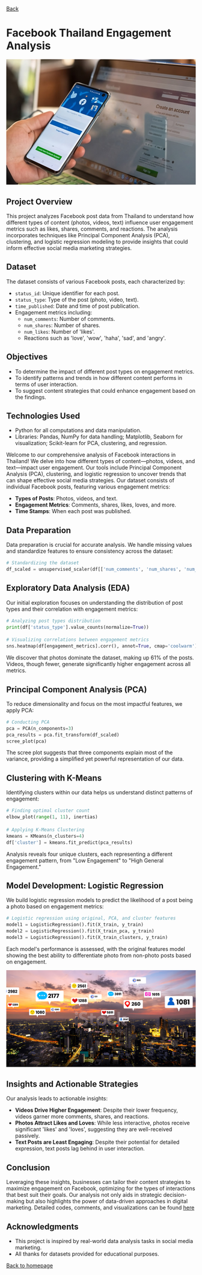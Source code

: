[Back](https://abdullateefokuboye.github.io/)

# Facebook Thailand Engagement Analysis
![Facebook onboarding and engagement](/image-TRzMixEGl-transformed.png)
## Project Overview
This project analyzes Facebook post data from Thailand to understand how different types of content (photos, videos, text) influence user engagement metrics such as likes, shares, comments, and reactions. The analysis incorporates techniques like Principal Component Analysis (PCA), clustering, and logistic regression modeling to provide insights that could inform effective social media marketing strategies.

## Dataset
The dataset consists of various Facebook posts, each characterized by:
- `status_id`: Unique identifier for each post.
- `status_type`: Type of the post (photo, video, text).
- `time_published`: Date and time of post publication.
- Engagement metrics including:
  - `num_comments`: Number of comments.
  - `num_shares`: Number of shares.
  - `num_likes`: Number of 'likes'.
  - Reactions such as 'love', 'wow', 'haha', 'sad', and 'angry'.

## Objectives
- To determine the impact of different post types on engagement metrics.
- To identify patterns and trends in how different content performs in terms of user interaction.
- To suggest content strategies that could enhance engagement based on the findings.

## Technologies Used
- Python for all computations and data manipulation.
- Libraries: Pandas, NumPy for data handling; Matplotlib, Seaborn for visualization; Scikit-learn for PCA, clustering, and regression.


Welcome to our comprehensive analysis of Facebook interactions in Thailand! We delve into how different types of content—photos, videos, and text—impact user engagement. Our tools include Principal Component Analysis (PCA), clustering, and logistic regression to uncover trends that can shape effective social media strategies. Our dataset consists of individual Facebook posts, featuring various engagement metrics:

- **Types of Posts**: Photos, videos, and text.
- **Engagement Metrics**: Comments, shares, likes, loves, and more.
- **Time Stamps**: When each post was published.

## Data Preparation

Data preparation is crucial for accurate analysis. We handle missing values and standardize features to ensure consistency across the dataset:

```python
# Standardizing the dataset
df_scaled = unsupervised_scaler(df[['num_comments', 'num_shares', 'num_likes', ...]])
```

## Exploratory Data Analysis (EDA)

Our initial exploration focuses on understanding the distribution of post types and their correlation with engagement metrics:

```python
# Analyzing post types distribution
print(df['status_type'].value_counts(normalize=True))

# Visualizing correlations between engagement metrics
sns.heatmap(df[engagement_metrics].corr(), annot=True, cmap='coolwarm')
```

We discover that photos dominate the dataset, making up 61% of the posts. Videos, though fewer, generate significantly higher engagement across all metrics.

## Principal Component Analysis (PCA)

To reduce dimensionality and focus on the most impactful features, we apply PCA:

```python
# Conducting PCA
pca = PCA(n_components=3)
pca_results = pca.fit_transform(df_scaled)
scree_plot(pca)
```

The scree plot suggests that three components explain most of the variance, providing a simplified yet powerful representation of our data.

## Clustering with K-Means

Identifying clusters within our data helps us understand distinct patterns of engagement:

```python
# Finding optimal cluster count
elbow_plot(range(1, 11), inertias)

# Applying K-Means Clustering
kmeans = KMeans(n_clusters=4)
df['cluster'] = kmeans.fit_predict(pca_results)
```

Analysis reveals four unique clusters, each representing a different engagement pattern, from "Low Engagement" to "High General Engagement."

## Model Development: Logistic Regression

We build logistic regression models to predict the likelihood of a post being a photo based on engagement metrics:

```python
# Logistic regression using original, PCA, and cluster features
model1 = LogisticRegression().fit(X_train, y_train)
model2 = LogisticRegression().fit(X_train_pca, y_train)
model3 = LogisticRegression().fit(X_train_clusters, y_train)
```

Each model's performance is assessed, with the original features model showing the best ability to differentiate photo from non-photo posts based on engagement.

![Engagement Insights](https://github.com/abdullateefokuboye/Facebook-Thailand-Engagement-Analysis/blob/main/Screenshot%202024-04-28%20171346%20(2).png)
## Insights and Actionable Strategies

Our analysis leads to actionable insights:

- **Videos Drive Higher Engagement**: Despite their lower frequency, videos garner more comments, shares, and reactions.
- **Photos Attract Likes and Loves**: While less interactive, photos receive significant 'likes' and 'loves', suggesting they are well-received passively.
- **Text Posts are Least Engaging**: Despite their potential for detailed expression, text posts lag behind in user interaction.

## Conclusion

Leveraging these insights, businesses can tailor their content strategies to maximize engagement on Facebook, optimizing for the types of interactions that best suit their goals. Our analysis not only aids in strategic decision-making but also highlights the power of data-driven approaches in digital marketing. Detailed codes, comments, and visualizations can be found [here](https://github.com/abdullateefokuboye/Facebook-Thailand-Engagement-Analysis)

## Acknowledgments
- This project is inspired by real-world data analysis tasks in social media marketing.
- All thanks for datasets provided for educational purposes.

[Back to homepage](https://abdullateefokuboye.github.io/)
